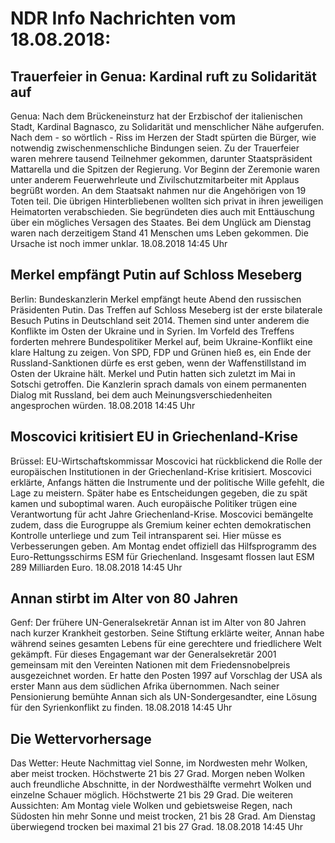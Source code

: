 # NDR Info Nachrichten vom 18.08.2018:


## Trauerfeier in Genua: Kardinal ruft zu Solidarität auf
Genua: Nach dem Brückeneinsturz hat der Erzbischof der italienischen Stadt, Kardinal Bagnasco, zu Solidarität und menschlicher Nähe aufgerufen. Nach dem - so wörtlich - Riss im Herzen der Stadt spürten die Bürger, wie notwendig zwischenmenschliche Bindungen seien. Zu der Trauerfeier waren mehrere tausend Teilnehmer gekommen, darunter Staatspräsident Mattarella und die Spitzen der Regierung. Vor Beginn der Zeremonie waren unter anderem Feuerwehrleute und Zivilschutzmitarbeiter mit Applaus begrüßt worden. An dem Staatsakt nahmen nur die Angehörigen von 19 Toten teil. Die übrigen Hinterbliebenen wollten sich privat in ihren jeweiligen Heimatorten verabschieden. Sie begründeten dies auch mit Enttäuschung über ein mögliches Versagen des Staates. Bei dem Unglück am Dienstag waren nach derzeitigem Stand 41 Menschen ums Leben gekommen. Die Ursache ist noch immer unklar. 18.08.2018 14:45 Uhr 

## Merkel empfängt Putin auf Schloss Meseberg
Berlin:	Bundeskanzlerin Merkel empfängt heute Abend den russischen Präsidenten Putin. Das Treffen auf Schloss Meseberg ist der erste bilaterale Besuch Putins in Deutschland seit 2014. Themen sind unter anderem die Konflikte im Osten der Ukraine und in Syrien. Im Vorfeld des Treffens forderten mehrere Bundespolitiker Merkel auf, beim Ukraine-Konflikt eine klare Haltung zu zeigen. Von SPD, FDP und Grünen hieß es, ein Ende der Russland-Sanktionen dürfe es erst geben, wenn der Waffenstillstand im Osten der Ukraine hält. Merkel und Putin hatten sich zuletzt im Mai in Sotschi getroffen. Die Kanzlerin sprach damals von einem permanenten Dialog mit Russland, bei dem auch Meinungsverschiedenheiten angesprochen würden. 18.08.2018 14:45 Uhr 

## Moscovici kritisiert EU in Griechenland-Krise
Brüssel:	EU-Wirtschaftskommissar Moscovici hat rückblickend die Rolle der europäischen Institutionen in der Griechenland-Krise kritisiert. Moscovici erklärte, Anfangs hätten die Instrumente und der politische Wille gefehlt, die Lage zu meistern. Später habe es Entscheidungen gegeben, die zu spät kamen und suboptimal waren. Auch europäische Politiker trügen eine Verantwortung für acht Jahre Griechenland-Krise. Moscovici bemängelte zudem, dass die Eurogruppe als Gremium keiner echten demokratischen Kontrolle unterliege und zum Teil intransparent sei. Hier müsse es Verbesserungen geben. Am Montag endet offiziell das Hilfsprogramm des Euro-Rettungsschirms ESM für Griechenland. Insgesamt flossen laut ESM 289 Milliarden Euro. 18.08.2018 14:45 Uhr 

## Annan stirbt im Alter von 80 Jahren
Genf: Der frühere UN-Generalsekretär Annan ist im Alter von 80 Jahren nach kurzer Krankheit gestorben. Seine Stiftung erklärte weiter, Annan habe während seines gesamten Lebens für eine gerechtere und friedlichere Welt gekämpft. Für dieses Engagemant war der Generalsekretär 2001 gemeinsam mit den Vereinten Nationen mit dem Friedensnobelpreis ausgezeichnet worden. Er hatte den Posten 1997 auf Vorschlag der USA als erster Mann aus dem südlichen Afrika übernommen. Nach seiner Pensionierung bemühte Annan sich als UN-Sondergesandter, eine Lösung für den Syrienkonflikt zu finden. 18.08.2018 14:45 Uhr 

## Die Wettervorhersage
Das Wetter: Heute Nachmittag viel Sonne, im Nordwesten mehr Wolken, aber meist trocken. Höchstwerte 21 bis 27 Grad. Morgen neben Wolken auch freundliche Abschnitte, in der Nordwesthälfte vermehrt Wolken und einzelne Schauer möglich. Höchstwerte 21 bis 29 Grad. Die weiteren Aussichten: Am Montag viele Wolken und gebietsweise Regen, nach Südosten hin mehr Sonne und meist trocken, 21 bis 28 Grad. Am Dienstag überwiegend trocken bei maximal 21 bis 27 Grad. 18.08.2018 14:45 Uhr 
